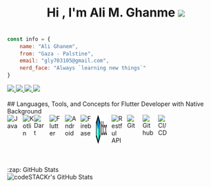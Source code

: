 
<h1 align="center">Hi , I'm Ali M. Ghanme <img src="https://media.giphy.com/media/hvRJCLFzcasrR4ia7z/giphy.gif" width="35"></h1>

```js

const info = {
    name: "Ali Ghanem",
    from: "Gaza - Palstine",
    email: "gly703105@gmail.com",
    nerd_face: "Always `learning new things`"
}

```
<a href="https://github.com/Ali-Ghanme" target="_blank">
<img src="https://img.shields.io/badge/github-%2324292e.svg?&style=for-the-badge&logo=github&logoColor=white alt=github style=margin-bottom: 5px;" />
</a>
</a>
<a href="https://www.linkedin.com/in/ali-ghanem-a88b70221/" target="_blank">
<img src="https://img.shields.io/badge/linkedin-%231E77B5.svg?&style=for-the-badge&logo=linkedin&logoColor=white alt=linkedin style=margin-bottom: 5px;" />
</a>
</a>
<a href="https://mostaql.com/u/Ali_Ghanem_99" target="_blank">
<img src="https://img.shields.io/badge/mostaql-Ali%20Ghanem%20-blue?&style=for-the-badge&logo=mostaql&logoColor=blue alt=mostaql style=margin-bottom: 5px;" />
</a>
</a>
<a href="https://www.upwork.com/freelancers/~01cf1af50bf906d0c8" target="_blank">
<img src="https://img.shields.io/badge/upwork-Ali%20Ghanem%20-brightgreen?&style=for-the-badge&logo=upwork&logoColor=green alt=upwork style=margin-bottom: 5px;" />
</a>
</a>
</a>
<br/>  
<br/>  
## Languages, Tools, and Concepts for Flutter Developer with Native Background

<div style="display: flex; flex-wrap: nowrap;">
  
<img align="left" alt="Java" width="26px" src="https://profilinator.rishav.dev/skills-assets/java-original-wordmark.svg" style="padding-right:10px;" />
<img align="left" alt="Kotlin" width="26px" src="https://profilinator.rishav.dev/skills-assets/kotlinlang-icon.svg" style="paddingright:10px;"/>
<img align="left" alt="Dart" width="26px" src="https://profilinator.rishav.dev/skills-assets/dartlang-icon.svg" style="padding-right:10px;" />

<img align="left" alt="Flutter" width="26px" src="https://profilinator.rishav.dev/skills-assets/flutterio-icon.svg" style="padding-right:10px;" />
<img align="left" alt="Android" width="26px" src="https://profilinator.rishav.dev/skills-assets/android-original-wordmark.svg" style="padding-right:10px;" />
<img align="left" alt="Firebase" width="26px" src="https://profilinator.rishav.dev/skills-assets/firebase.png" style="padding-right:10px;" />

<img align="left" alt="Bloc" width="26px" src="https://raw.githubusercontent.com/felangel/bloc/master/docs/assets/bloc_logo_full.png" style="padding-right:10px;" />
<img align="left" alt="Restful API" width="26px" src="https://profilinator.rishav.dev/skills-assets/restapi-icon.svg" style="padding-right:10px;" />
<img align="left" alt="Git" width="26px" src="https://cdn.jsdelivr.net/gh/devicons/devicon/icons/git/git-original.svg" style="padding-right:10px;" />
<img align="left" alt="Github" width="26px" src="https://profilinator.rishav.dev/skills-assets/github.png" style="padding-right:10px;" />

<img align="left" alt="CI/CD" width="26px" src="https://profilinator.rishav.dev/skills-assets/cicd-icon.svg" style="padding-right:10px;" />
</div>

</a>
</a>
</a>
<br/>  
<br/>  
<br/>
  <summary>:zap: GitHub Stats</summary>

<img align="left" alt="codeSTACKr's GitHub Stats" src="https://github-readme-stats.vercel.app/api?username=Ali-Ghanme&count_private=true&hide_border=true&title_color=3c74ff&icon_color=3c8dfd&bg_color=0d1117&text_color=ffffff&border_color=0c1a25&show_icons=true&theme=radical" />
<br/>  
<br/>  
<br/>
<br/>  
<br/>  
<br/>
<br/>  
<br/>  
<br/>
